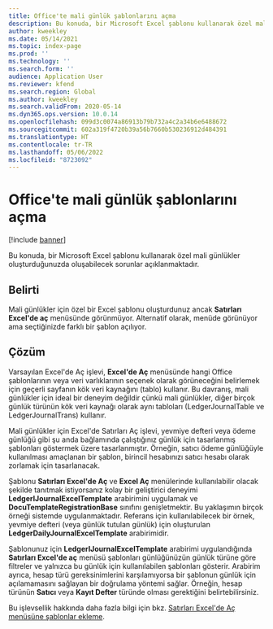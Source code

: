 ```yaml
---
title: Office'te mali günlük şablonlarını açma
description: Bu konuda, bir Microsoft Excel şablonu kullanarak özel mali günlükler oluşturduğunuzda oluşabilecek sorunlar açıklanmaktadır.
author: kweekley
ms.date: 05/14/2021
ms.topic: index-page
ms.prod: ''
ms.technology: ''
ms.search.form: ''
audience: Application User
ms.reviewer: kfend
ms.search.region: Global
ms.author: kweekley
ms.search.validFrom: 2020-05-14
ms.dyn365.ops.version: 10.0.14
ms.openlocfilehash: 099d3c0074a86913b79b732a4c2a34b6e6488672
ms.sourcegitcommit: 602a319f4720b39a56b7660b530236912d484391
ms.translationtype: HT
ms.contentlocale: tr-TR
ms.lasthandoff: 05/06/2022
ms.locfileid: "8723092"
---
```

# <a name="open-financial-journal-templates-in-office"></a>Office'te mali günlük şablonlarını açma

[!include [banner](../includes/banner.md)]

Bu konuda, bir Microsoft Excel şablonu kullanarak özel mali günlükler oluşturduğunuzda oluşabilecek sorunlar açıklanmaktadır.

## <a name="symptom"></a>Belirti

Mali günlükler için özel bir Excel şablonu oluşturdunuz ancak **Satırları Excel'de aç** menüsünde görünmüyor. Alternatif olarak, menüde görünüyor ama seçtiğinizde farklı bir şablon açılıyor.

## <a name="resolution"></a>Çözüm

Varsayılan Excel'de Aç işlevi, **Excel'de Aç** menüsünde hangi Office şablonlarının veya veri varlıklarının seçenek olarak görüneceğini belirlemek için geçerli sayfanın kök veri kaynağını (tablo) kullanır. Bu davranış, mali günlükler için ideal bir deneyim değildir çünkü mali günlükler, diğer birçok günlük türünün kök veri kaynağı olarak aynı tabloları (LedgerJournalTable ve LedgerJournalTrans) kullanır.

Mali günlükler için Excel'de Satırları Aç işlevi, yevmiye defteri veya ödeme günlüğü gibi şu anda bağlamında çalıştığınız günlük için tasarlanmış şablonları göstermek üzere tasarlanmıştır. Örneğin, satıcı ödeme günlüğüyle kullanılması amaçlanan bir şablon, birincil hesabınızı satıcı hesabı olarak zorlamak için tasarlanacak.

Şablonu **Satırları Excel'de Aç** ve **Excel Aç** menülerinde kullanılabilir olacak şekilde tanıtmak istiyorsanız kolay bir geliştirici deneyimi **LedgerIJournalExcelTemplate** arabirimini uygulamak ve **DocuTemplateRegistrationBase** sınıfını genişletmektir. Bu yaklaşımın birçok örneği sistemde uygulanmaktadır. Referans için kullanılabilecek bir örnek, yevmiye defteri (veya günlük tutulan günlük) için oluşturulan **LedgerDailyJournalExcelTemplate** arabirimidir.

Şablonunuz için **LedgerIJournalExcelTemplate** arabirimi uygulandığında **Satırları Excel'de aç** menüsü şablonları günlüğünüzün günlük türüne göre filtreler ve yalnızca bu günlük için kullanılabilen şablonları gösterir. Arabirim ayrıca, hesap türü gereksinimlerini karşılamıyorsa bir şablonun günlük için açılamamasını sağlayan bir doğrulama yöntemi sağlar. Örneğin, hesap türünün **Satıcı** veya **Kayıt Defter** türünde olması gerektiğini belirtebilirsiniz.

Bu işlevsellik hakkında daha fazla bilgi için bkz. [Satırları Excel'de Aç menüsüne şablonlar ekleme](../../fin-ops-core/dev-itpro/user-interface/add-templates-open-lines-excel-menu.md).
